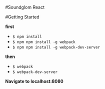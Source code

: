 #Soundglom React

#Getting Started

**first**
- `$ npm install`
- `$ npm npm install -g webpack`
- `$ npm npm install -g webpack-dev-server`

**then**
- `$ webpack`
- `$ webpack-dev-server`

**Navigate to localhost:8080**
